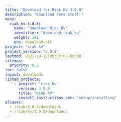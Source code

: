 ```yaml
---
title: "Download for Riak KV 3.0.8"
description: "Download some stuff!"
menu:
  riak_kv-3.0.8:
    name: "Download Riak KV"
    identifier: "download_riak_kv"
    weight: 101
    pre: download-alt
project: "riak_kv"
project_version: "3.0.8"
lastmod: 2021-10-12T00:00:00-00:00
sitemap:
  priority: 0.2
toc: false
layout: downloads
listed_projects:
    - project: "riak_kv"
      version: 3.0.8
      title: "Riak KV"
      install_instructions_set: "setup/installing"
aliases:
  - /riak/3.0.8/downloads
  - /riak/kv/3.0.8/downloads
---
```


